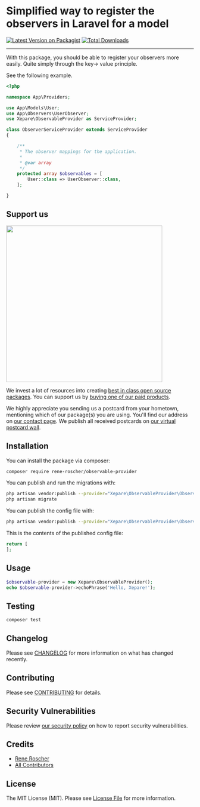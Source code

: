 # Simplified way to register the observers in Laravel for a model

[![Latest Version on Packagist](https://img.shields.io/packagist/v/rene-roscher/observable-provider.svg?style=flat-square)](https://packagist.org/packages/rene-roscher/observable-provider)
[![Total Downloads](https://img.shields.io/packagist/dt/rene-roscher/observable-provider.svg?style=flat-square)](https://packagist.org/packages/rene-roscher/observable-provider)

---
With this package, you should be able to register your observers more easily. Quite simply through the key-> value principle.

See the following example.

```php
<?php

namespace App\Providers;

use App\Models\User;
use App\Observers\UserObserver;
use Xepare\ObservableProvider as ServiceProvider;

class ObserverServiceProvider extends ServiceProvider
{

    /**
     * The observer mappings for the application.
     *
     * @var array
     */
    protected array $observables = [
        User::class => UserObserver::class,
    ];

}
```

## Support us

[<img src="https://github-ads.s3.eu-central-1.amazonaws.com/observable-provider.jpg?t=1" width="419px" />](https://spatie.be/github-ad-click/observable-provider)

We invest a lot of resources into creating [best in class open source packages](https://spatie.be/open-source). You can support us by [buying one of our paid products](https://spatie.be/open-source/support-us).

We highly appreciate you sending us a postcard from your hometown, mentioning which of our package(s) you are using. You'll find our address on [our contact page](https://spatie.be/about-us). We publish all received postcards on [our virtual postcard wall](https://spatie.be/open-source/postcards).

## Installation

You can install the package via composer:

```bash
composer require rene-roscher/observable-provider
```

You can publish and run the migrations with:

```bash
php artisan vendor:publish --provider="Xepare\ObservableProvider\ObservableProviderServiceProvider" --tag="observable-provider-migrations"
php artisan migrate
```

You can publish the config file with:
```bash
php artisan vendor:publish --provider="Xepare\ObservableProvider\ObservableProviderServiceProvider" --tag="observable-provider-config"
```

This is the contents of the published config file:

```php
return [
];
```

## Usage

```php
$observable-provider = new Xepare\ObservableProvider();
echo $observable-provider->echoPhrase('Hello, Xepare!');
```

## Testing

```bash
composer test
```

## Changelog

Please see [CHANGELOG](CHANGELOG.md) for more information on what has changed recently.

## Contributing

Please see [CONTRIBUTING](.github/CONTRIBUTING.md) for details.

## Security Vulnerabilities

Please review [our security policy](../../security/policy) on how to report security vulnerabilities.

## Credits

- [Rene Roscher](https://github.com/Rene-Roscher)
- [All Contributors](../../contributors)

## License

The MIT License (MIT). Please see [License File](LICENSE.md) for more information.
